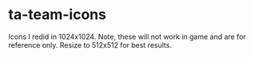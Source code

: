 # ta-team-icons

Icons I redid in 1024x1024.  Note, these will not work in game and are for reference only.  Resize to 512x512 for best results.
